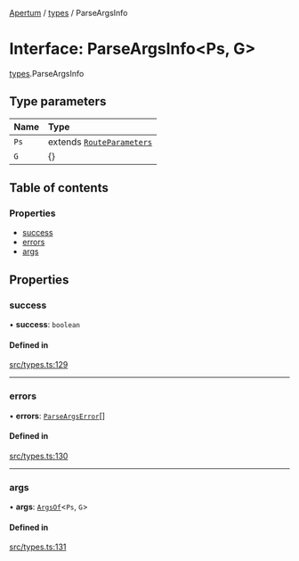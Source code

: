 [Apertum](../README.md) / [types](../modules/types.md) / ParseArgsInfo

# Interface: ParseArgsInfo\<Ps, G\>

[types](../modules/types.md).ParseArgsInfo

## Type parameters

| Name | Type |
| :------ | :------ |
| `Ps` | extends [`RouteParameters`](../modules/types.md#routeparameters) |
| `G` | {} |

## Table of contents

### Properties

- [success](types.ParseArgsInfo.md#success)
- [errors](types.ParseArgsInfo.md#errors)
- [args](types.ParseArgsInfo.md#args)

## Properties

### success

• **success**: `boolean`

#### Defined in

[src/types.ts:129](https://github.com/iann838/apertum/blob/2d4f1f10a6c85611feec3a2d0f352a36d27ef754/src/types.ts#L129)

___

### errors

• **errors**: [`ParseArgsError`](types.ParseArgsError.md)[]

#### Defined in

[src/types.ts:130](https://github.com/iann838/apertum/blob/2d4f1f10a6c85611feec3a2d0f352a36d27ef754/src/types.ts#L130)

___

### args

• **args**: [`ArgsOf`](../modules/types.md#argsof)\<`Ps`, `G`\>

#### Defined in

[src/types.ts:131](https://github.com/iann838/apertum/blob/2d4f1f10a6c85611feec3a2d0f352a36d27ef754/src/types.ts#L131)
